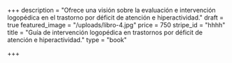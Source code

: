 +++
description = "Ofrece una visión sobre la evaluación e intervención logopédica en el trastorno por déficit de atención e hiperactividad."
draft = true
featured_image = "/uploads/libro-4.jpg"
price = 750
stripe_id = "hhhh"
title = "Guía de intervención logopédica en trastornos por déficit de atención e hiperactividad."
type = "book"

+++
